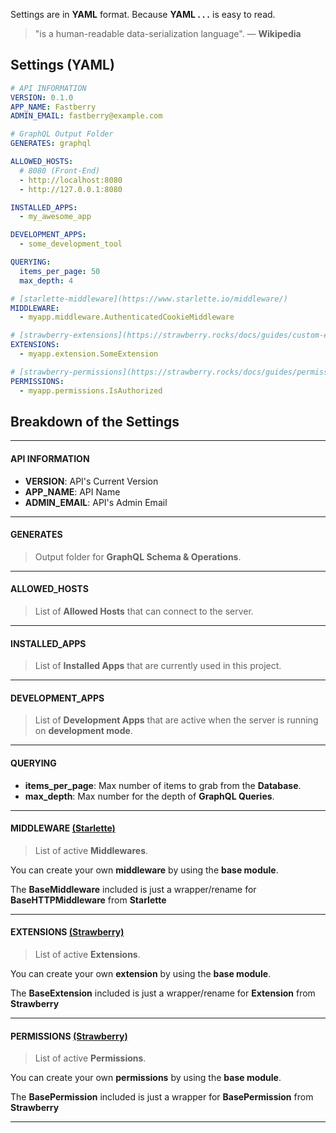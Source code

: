Settings are in **YAML** format. Because **YAML . . .** is easy to read.

> "is a human-readable data-serialization language". — **Wikipedia**

## **Settings** (YAML)

```yaml
# API INFORMATION
VERSION: 0.1.0
APP_NAME: Fastberry
ADMIN_EMAIL: fastberry@example.com

# GraphQL Output Folder
GENERATES: graphql

ALLOWED_HOSTS:
  # 8080 (Front-End)
  - http://localhost:8080
  - http://127.0.0.1:8080

INSTALLED_APPS:
  - my_awesome_app

DEVELOPMENT_APPS:
  - some_development_tool

QUERYING:
  items_per_page: 50
  max_depth: 4

# [starlette-middleware](https://www.starlette.io/middleware/)
MIDDLEWARE:
  - myapp.middleware.AuthenticatedCookieMiddleware

# [strawberry-extensions](https://strawberry.rocks/docs/guides/custom-extensions)
EXTENSIONS:
  - myapp.extension.SomeExtension

# [strawberry-permissions](https://strawberry.rocks/docs/guides/permissions)
PERMISSIONS:
  - myapp.permissions.IsAuthorized
```

## **Breakdown** of the **Settings**

---

#### API INFORMATION

- **VERSION**: API's Current Version
- **APP_NAME**: API Name
- **ADMIN_EMAIL**: API's Admin Email

---

#### GENERATES

> Output folder for **GraphQL Schema & Operations**.

---

#### ALLOWED_HOSTS

> List of **Allowed Hosts** that can connect to the server.

---

#### INSTALLED_APPS

> List of **Installed Apps** that are currently used in this project.

---

#### DEVELOPMENT_APPS

> List of **Development Apps** that are active when the server is running on **development mode**.

---

#### QUERYING

- **items_per_page**: Max number of items to grab from the **Database**.
- **max_depth**: Max number for the depth of **GraphQL Queries**.

---

#### MIDDLEWARE [(Starlette)](https://www.starlette.io/middleware/)

> List of active **Middlewares**.

You can create your own **middleware** by using the **base module**.

The **BaseMiddleware** included is just a wrapper/rename for **BaseHTTPMiddleware** from **Starlette**

---

#### EXTENSIONS [(Strawberry)](https://strawberry.rocks/docs/guides/custom-extensions)

> List of active **Extensions**.

You can create your own **extension** by using the **base module**.

The **BaseExtension** included is just a wrapper/rename for **Extension** from **Strawberry**

---

#### PERMISSIONS [(Strawberry)](https://strawberry.rocks/docs/guides/permissions)

> List of active **Permissions**.

You can create your own **permissions** by using the **base module**.

The **BasePermission** included is just a wrapper for **BasePermission** from **Strawberry**

---

